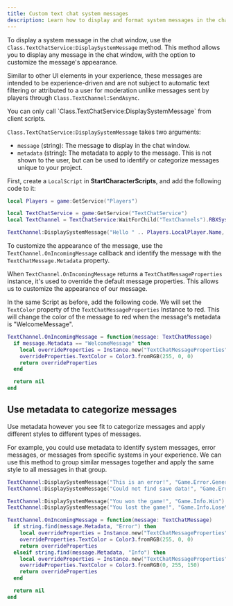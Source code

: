 ```yaml
---
title: Custom text chat system messages
description: Learn how to display and format system messages in the chat window.
---
```


To display a system message in the chat window, use the `Class.TextChatService:DisplaySystemMessage` method. This method allows you to display any message in the chat window, with the option to customize the message's appearance.

Similar to other UI elements in your experience, these messages are intended to be experience-driven and are not subject to automatic text filtering or attributed to a user for moderation unlike messages sent by players through `Class.TextChannel:SendAsync`.

<Alert severity="info">
  You can only call `Class.TextChatService:DisplaySystemMessage` from client scripts.
</Alert>

`Class.TextChatService:DisplaySystemMessage` takes two arguments:

- `message` (string): The message to display in the chat window.
- `metadata` (string): The metadata to apply to the message. This is not shown to the user, but can be used to identify or categorize messages unique to your project.

First, create a `LocalScript` in **StartCharacterScripts**, and add the following code to it:

```lua title='Client'
local Players = game:GetService("Players")

local TextChatService = game:GetService("TextChatService")
local TextChannel = TextChatService:WaitForChild("TextChannels").RBXSystem

TextChannel:DisplaySystemMessage("Hello " .. Players.LocalPlayer.Name, "WelcomeMessage")
```

To customize the appearance of the message, use the `TextChannel.OnIncomingMessage` callback and identify the message with the `TextChatMessage.Metadata` property.

When `TextChannel.OnIncomingMessage` returns a `TextChatMessageProperties` instance, it's used to override the default message properties. This allows us to customize the appearance of our message.

In the same Script as before, add the following code. We will set the `TextColor` property of the `TextChatMessageProperties` Instance to red. This will change the color of the message to red when the message's metadata is "WelcomeMessage".

```lua title='Client'
TextChannel.OnIncomingMessage = function(message: TextChatMessage)
  if message.Metadata == "WelcomeMessage" then
    local overrideProperties = Instance.new("TextChatMessageProperties")
    overrideProperties.TextColor = Color3.fromRGB(255, 0, 0)
    return overrideProperties
  end

  return nil
end
```

## Use metadata to categorize messages

Use metadata however you see fit to categorize messages and apply different styles to different types of messages.

For example, you could use metadata to identify system messages, error messages, or messages from specific systems in your experience. We can use this method to group similar messages together and apply the same style to all messages in that group.

```lua title='Client'
TextChannel:DisplaySystemMessage("This is an error!", "Game.Error.Generic")
TextChannel:DisplaySystemMessage("Could not find save data!", "Game.Error.SaveDataNotFound")

TextChannel:DisplaySystemMessage("You won the game!", "Game.Info.Win")
TextChannel:DisplaySystemMessage("You lost the game!", "Game.Info.Lose")

TextChannel.OnIncomingMessage = function(message: TextChatMessage)
  if string.find(message.Metadata, "Error") then
    local overrideProperties = Instance.new("TextChatMessageProperties")
    overrideProperties.TextColor = Color3.fromRGB(255, 0, 0)
    return overrideProperties
  elseif string.find(message.Metadata, "Info") then
    local overrideProperties = Instance.new("TextChatMessageProperties")
    overrideProperties.TextColor = Color3.fromRGB(0, 255, 150)
    return overrideProperties
  end

  return nil
end
```
